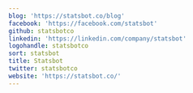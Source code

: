 ```yaml
---
blog: 'https://statsbot.co/blog'
facebook: 'https://facebook.com/statsbot'
github: statsbotco
linkedin: 'https://linkedin.com/company/statsbot'
logohandle: statsbotco
sort: statsbot
title: Statsbot
twitter: statsbotco
website: 'https://statsbot.co/'
---
```

